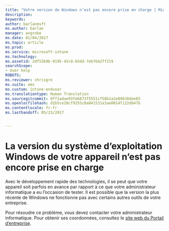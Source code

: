 ```yaml
---
title: "Votre version de Windows n’est pas encore prise en charge | Microsoft Docs"
description: 
keywords: 
author: barlanmsft
ms.author: barlan
manager: angrobe
ms.date: 01/04/2017
ms.topic: article
ms.prod: 
ms.service: microsoft-intune
ms.technology: 
ms.assetid: 2df53b9b-9195-45c9-b5dd-7eb7642ff219
searchScope:
- User help
ROBOTS: 
ms.reviewer: chrisgre
ms.suite: ems
ms.custom: intune-enduser
ms.translationtype: Human Translation
ms.sourcegitcommit: 9ff1adae93fe6873f5551cf58b1a2e89638dee85
ms.openlocfilehash: d1b5ce20cf9255c0a841531a3ae0014f122db47b
ms.contentlocale: fr-fr
ms.lasthandoff: 05/23/2017


---
```

# <a name="your-windows-devices-operating-system-version-isnt-yet-supported"></a>La version du système d’exploitation Windows de votre appareil n’est pas encore prise en charge

Avec le développement rapide des technologies, il se peut que votre appareil soit parfois en avance par rapport à ce que votre administrateur informatique a eu l’occasion de tester. Il est possible que la version la plus récente de Windows ne fonctionne pas avec certains autres outils de votre entreprise.

Pour résoudre ce problème, vous devez contacter votre administrateur informatique. Pour obtenir ses coordonnées, consultez le [site web du Portail d’entreprise](http://portal.manage.microsoft.com).

